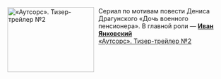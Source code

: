 <!--2025-01-08 08:00:13-->
<div class="yb">
  <div class="rss smaller1 kino_kino"><a href="https://www.kino-teatr.ru/video/45075/" title="«Аутсорс». Тизер-трейлер №2"><img src="https://www.kino-teatr.ru/video/5/7/45075/poster.jpg" width="196" height="147" align="left" hspace="5" style="margin: 0px 10px 0px 5px" alt="«Аутсорс». Тизер-трейлер №2"/></a>Сериал по мотивам повести Дениса Драгунского «Дочь военного пенсионера». В главной роли — <a href=https://www.kino-teatr.ru/kino/acter/m/ros/12952/bio/ target=_blank><strong>Иван Янковский</strong></a> <br><a class="light" href="https://www.kino-teatr.ru/video/45075/">«Аутсорс». Тизер-трейлер №2</a></div>
</div>
